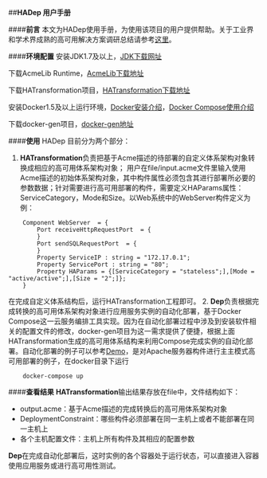 ##**HADep 用户手册**

####**前言**
本文为HADep使用手册，为使用该项目的用户提供帮助。关于工业界和学术界成熟的高可用解决方案调研总结请参考[这里](https://github.com/anthony0859/HAResearchSummary)。

####**环境配置**
安装JDK1.7及以上，[JDK下载网址](http://www.oracle.com/technetwork/cn/java/javase/downloads/jdk7-downloads-1880260.html)

下载AcmeLib Runtime，[AcmeLib下载地址](http://acme.able.cs.cmu.edu/acmeweb/download.php)

下载HATransformation项目，[HATransformation下载地址](https://github.com/anthony0859/HATrans)

安装Docker1.5及以上运行环境，[Docker安装介绍](https://docs.docker.com/installation/#installation)，[Docker Compose使用介绍](https://docs.docker.com/compose/)

下载docker-gen项目，[docker-gen地址](https://github.com/jwilder/docker-gen)

####**使用**
HADep 目前分为两个部分：
 1. **HATransformation**负责把基于Acme描述的待部署的自定义体系架构对象转换成相应的高可用体系架构对象；
用户在file/input.acme文件里输入使用Acme描述的初始体系架构对象，其中构件属性必须包含其进行部署所必要的参数数据；针对需要进行高可用部署的构件，需要定义HAParams属性：ServiceCategory，Mode和Size。以Web系统中的WebServer构件定义为例：

```
    Component WebServer  = {
        Port receiveHttpRequestPort  = {
        }
        Port sendSQLRequestPort  = {
        }
        Property ServiceIP : string = "172.17.0.1";
        Property ServicePort : string = "80";
        Property HAParams = {[ServiceCategory = "stateless";],[Mode = "active/active";],[Size = "2";]};  
    }
```

 在完成自定义体系结构后，运行HATransformation工程即可。
 2.  **Dep**负责根据完成转换的高可用体系架构对象进行应用服务实例的自动化部署，基于Docker Compose这一云服务编排工具实现。因为在自动化部署过程中涉及到安装软件相关的配置文件的修改，docker-gen项目为这一需求提供了便捷，根据上面HATransformation生成的高可用体系结构来利用Compose完成实例的自动化部署。自动化部署的例子可以参考[Demo](https://github.com/anthony0859/docker)，是对Apache服务器构件进行主主模式高可用部署的例子，在docker目录下运行
 
```
    docker-compose up
```


####**查看结果**
**HATransformation**输出结果存放在file中，文件结构如下：

 - output.acme：基于Acme描述的完成转换后的高可用体系架构对象
 - DeploymentConstraint：哪些构件必须部署在同一主机上或者不能部署在同一主机上
 - 各个主机配置文件：主机上所有构件及其相应的配置参数

**Dep**在完成自动化部署后，这时实例的各个容器处于运行状态，可以直接进入容器使用应用服务或进行高可用性测试。








